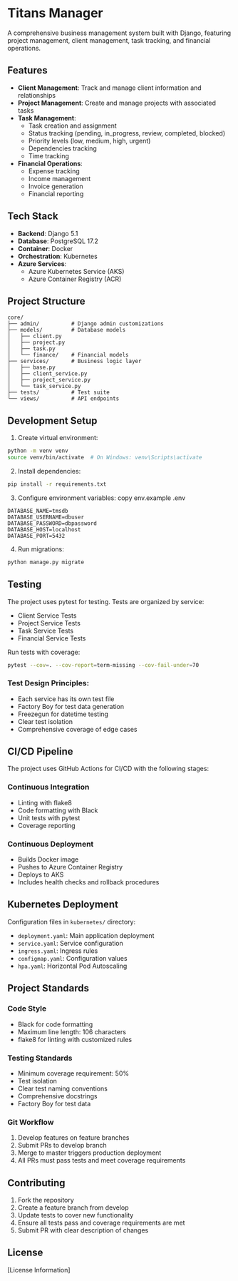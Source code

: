# Titans Manager

A comprehensive business management system built with Django, featuring project management, client management, task tracking, and financial operations.

## Features

- **Client Management**: Track and manage client information and relationships
- **Project Management**: Create and manage projects with associated tasks
- **Task Management**: 
  - Task creation and assignment
  - Status tracking (pending, in_progress, review, completed, blocked)
  - Priority levels (low, medium, high, urgent)
  - Dependencies tracking
  - Time tracking
- **Financial Operations**:
  - Expense tracking
  - Income management
  - Invoice generation
  - Financial reporting

## Tech Stack

- **Backend**: Django 5.1
- **Database**: PostgreSQL 17.2
- **Container**: Docker
- **Orchestration**: Kubernetes
- **Azure Services**:
  - Azure Kubernetes Service (AKS)
  - Azure Container Registry (ACR)

## Project Structure

```
core/
├── admin/          # Django admin customizations
├── models/         # Database models
│   ├── client.py
│   ├── project.py
│   ├── task.py
│   └── finance/    # Financial models
├── services/       # Business logic layer
│   ├── base.py
│   ├── client_service.py
│   ├── project_service.py
│   └── task_service.py
├── tests/          # Test suite
└── views/          # API endpoints
```

## Development Setup

1. Create virtual environment:
```bash
python -m venv venv
source venv/bin/activate  # On Windows: venv\Scripts\activate
```

2. Install dependencies:
```bash
pip install -r requirements.txt
```

3. Configure environment variables:
copy env.example .env
```env
DATABASE_NAME=tmsdb
DATABASE_USERNAME=dbuser
DATABASE_PASSWORD=dbpassword
DATABASE_HOST=localhost
DATABASE_PORT=5432
```

4. Run migrations:
```bash
python manage.py migrate
```

## Testing

The project uses pytest for testing. Tests are organized by service:

- Client Service Tests
- Project Service Tests
- Task Service Tests
- Financial Service Tests

Run tests with coverage:
```bash
pytest --cov=. --cov-report=term-missing --cov-fail-under=70
```

### Test Design Principles:
- Each service has its own test file
- Factory Boy for test data generation
- Freezegun for datetime testing
- Clear test isolation
- Comprehensive coverage of edge cases

## CI/CD Pipeline

The project uses GitHub Actions for CI/CD with the following stages:

### Continuous Integration
- Linting with flake8
- Code formatting with Black
- Unit tests with pytest
- Coverage reporting

### Continuous Deployment
- Builds Docker image
- Pushes to Azure Container Registry
- Deploys to AKS
- Includes health checks and rollback procedures

## Kubernetes Deployment

Configuration files in `kubernetes/` directory:
- `deployment.yaml`: Main application deployment
- `service.yaml`: Service configuration
- `ingress.yaml`: Ingress rules
- `configmap.yaml`: Configuration values
- `hpa.yaml`: Horizontal Pod Autoscaling

## Project Standards

### Code Style
- Black for code formatting
- Maximum line length: 106 characters
- flake8 for linting with customized rules

### Testing Standards
- Minimum coverage requirement: 50%
- Test isolation
- Clear test naming conventions
- Comprehensive docstrings
- Factory Boy for test data

### Git Workflow
1. Develop features on feature branches
2. Submit PRs to develop branch
3. Merge to master triggers production deployment
4. All PRs must pass tests and meet coverage requirements

## Contributing

1. Fork the repository
2. Create a feature branch from develop
3. Update tests to cover new functionality
4. Ensure all tests pass and coverage requirements are met
5. Submit PR with clear description of changes

## License

[License Information]